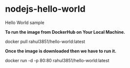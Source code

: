 # nodejs-hello-world
Hello World sample


**To run the image from DockerHub on Your Local Machine.**

docker pull rahul3851/hello-world:latest

**Once the image is downloaded then we have to run it.**

docker run -d -p 80:80 rahul3851/hello-world:latest

